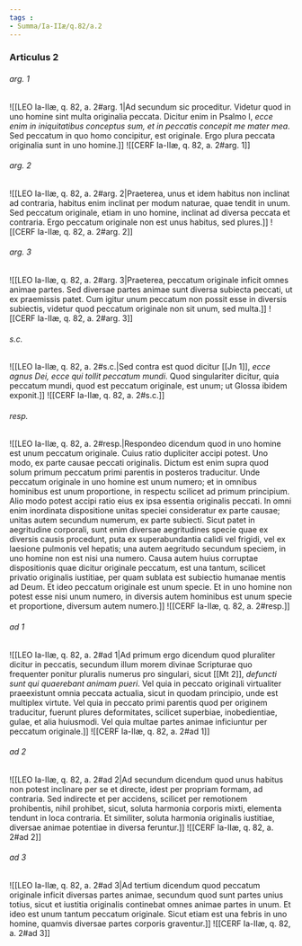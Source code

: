 ```yaml
---
tags : 
- Summa/Ia-IIæ/q.82/a.2
---
```


### Articulus 2

###### arg. 1
![[LEO Ia-IIæ, q. 82, a. 2#arg. 1|Ad secundum sic proceditur. Videtur quod in uno homine sint multa originalia peccata. Dicitur enim in Psalmo l, *ecce enim in iniquitatibus conceptus sum, et in peccatis concepit me mater mea*. Sed peccatum in quo homo concipitur, est originale. Ergo plura peccata originalia sunt in uno homine.]]
![[CERF Ia-IIæ, q. 82, a. 2#arg. 1]]

###### arg. 2
![[LEO Ia-IIæ, q. 82, a. 2#arg. 2|Praeterea, unus et idem habitus non inclinat ad contraria, habitus enim inclinat per modum naturae, quae tendit in unum. Sed peccatum originale, etiam in uno homine, inclinat ad diversa peccata et contraria. Ergo peccatum originale non est unus habitus, sed plures.]]
![[CERF Ia-IIæ, q. 82, a. 2#arg. 2]]

###### arg. 3
![[LEO Ia-IIæ, q. 82, a. 2#arg. 3|Praeterea, peccatum originale inficit omnes animae partes. Sed diversae partes animae sunt diversa subiecta peccati, ut ex praemissis patet. Cum igitur unum peccatum non possit esse in diversis subiectis, videtur quod peccatum originale non sit unum, sed multa.]]
![[CERF Ia-IIæ, q. 82, a. 2#arg. 3]]

###### s.c.
![[LEO Ia-IIæ, q. 82, a. 2#s.c.|Sed contra est quod dicitur [[Jn 1]], *ecce agnus Dei, ecce qui tollit peccatum mundi*. Quod singulariter dicitur, quia peccatum mundi, quod est peccatum originale, est unum; ut Glossa ibidem exponit.]]
![[CERF Ia-IIæ, q. 82, a. 2#s.c.]]

###### resp.
![[LEO Ia-IIæ, q. 82, a. 2#resp.|Respondeo dicendum quod in uno homine est unum peccatum originale. Cuius ratio dupliciter accipi potest. Uno modo, ex parte causae peccati originalis. Dictum est enim supra quod solum primum peccatum primi parentis in posteros traducitur. Unde peccatum originale in uno homine est unum numero; et in omnibus hominibus est unum proportione, in respectu scilicet ad primum principium. Alio modo potest accipi ratio eius ex ipsa essentia originalis peccati. In omni enim inordinata dispositione unitas speciei consideratur ex parte causae; unitas autem secundum numerum, ex parte subiecti. Sicut patet in aegritudine corporali, sunt enim diversae aegritudines specie quae ex diversis causis procedunt, puta ex superabundantia calidi vel frigidi, vel ex laesione pulmonis vel hepatis; una autem aegritudo secundum speciem, in uno homine non est nisi una numero. Causa autem huius corruptae dispositionis quae dicitur originale peccatum, est una tantum, scilicet privatio originalis iustitiae, per quam sublata est subiectio humanae mentis ad Deum. Et ideo peccatum originale est unum specie. Et in uno homine non potest esse nisi unum numero, in diversis autem hominibus est unum specie et proportione, diversum autem numero.]]
![[CERF Ia-IIæ, q. 82, a. 2#resp.]]

###### ad 1
![[LEO Ia-IIæ, q. 82, a. 2#ad 1|Ad primum ergo dicendum quod pluraliter dicitur in peccatis, secundum illum morem divinae Scripturae quo frequenter ponitur pluralis numerus pro singulari, sicut [[Mt 2]], *defuncti sunt qui quaerebant animam pueri*. Vel quia in peccato originali virtualiter praeexistunt omnia peccata actualia, sicut in quodam principio, unde est multiplex virtute. Vel quia in peccato primi parentis quod per originem traducitur, fuerunt plures deformitates, scilicet superbiae, inobedientiae, gulae, et alia huiusmodi. Vel quia multae partes animae inficiuntur per peccatum originale.]]
![[CERF Ia-IIæ, q. 82, a. 2#ad 1]]

###### ad 2
![[LEO Ia-IIæ, q. 82, a. 2#ad 2|Ad secundum dicendum quod unus habitus non potest inclinare per se et directe, idest per propriam formam, ad contraria. Sed indirecte et per accidens, scilicet per remotionem prohibentis, nihil prohibet, sicut, soluta harmonia corporis mixti, elementa tendunt in loca contraria. Et similiter, soluta harmonia originalis iustitiae, diversae animae potentiae in diversa feruntur.]]
![[CERF Ia-IIæ, q. 82, a. 2#ad 2]]

###### ad 3
![[LEO Ia-IIæ, q. 82, a. 2#ad 3|Ad tertium dicendum quod peccatum originale inficit diversas partes animae, secundum quod sunt partes unius totius, sicut et iustitia originalis continebat omnes animae partes in unum. Et ideo est unum tantum peccatum originale. Sicut etiam est una febris in uno homine, quamvis diversae partes corporis graventur.]]
![[CERF Ia-IIæ, q. 82, a. 2#ad 3]]

